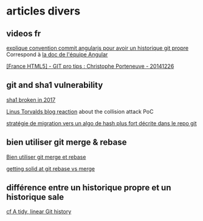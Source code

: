# articles divers

## videos fr

[explique convention commit angularjs pour avoir un historique git propre](http://www.parleys.com/play/535a2846e4b03397a8eee892/chapter18/about)
Correspond à [la doc de l'équipe Angular](https://github.com/MarcLoupias/github_memo_repo/blob/master/angular/angular.commit-msg-convention.git.txt)

[[France HTML5] - GIT pro tips : Christophe Porteneuve - 20141226](https://www.youtube.com/watch?v=OMg7LfSuSUU)

## git and sha1 vulnerability

[sha1 broken in 2017](https://shattered.io/)

[Linus Torvalds blog reaction](https://plus.google.com/+LinusTorvalds/posts/7tp2gYWQugL) about the collision attack PoC

[stratégie de migration vers un algo de hash plus fort décrite dans le repo git](https://github.com/git/git/blob/master/Documentation/technical/hash-function-transition.txt)

## bien utiliser git merge & rebase

[Bien utiliser git merge et rebase](http://www.git-attitude.fr/2014/05/04/bien-utiliser-git-merge-et-rebase/)

[getting solid at git rebase vs merge](https://medium.com/@porteneuve/getting-solid-at-git-rebase-vs-merge-4fa1a48c53aa)

## différence entre un historique propre et un historique sale

[cf A tidy, linear Git history](http://www.bitsnbites.eu/?p=221)

